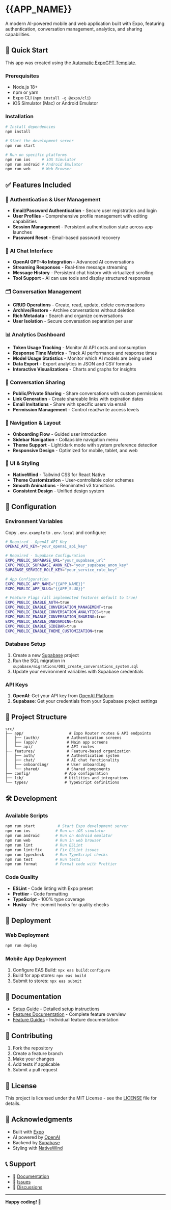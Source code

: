 # {{APP_NAME}}

A modern AI-powered mobile and web application built with Expo, featuring authentication, conversation management, analytics, and sharing capabilities.

## 🚀 Quick Start

This app was created using the [Automatic ExpoGPT Template](https://github.com/yourusername/automatic-expogpt-template).

### Prerequisites

- Node.js 18+
- npm or yarn
- Expo CLI (`npm install -g @expo/cli`)
- iOS Simulator (Mac) or Android Emulator

### Installation

```bash
# Install dependencies
npm install

# Start the development server
npm run start

# Run on specific platforms
npm run ios     # iOS Simulator
npm run android # Android Emulator
npm run web     # Web Browser
```

## ✅ Features Included

### 🔐 Authentication & User Management

- **Email/Password Authentication** - Secure user registration and login
- **User Profiles** - Comprehensive profile management with editing capabilities
- **Session Management** - Persistent authentication state across app launches
- **Password Reset** - Email-based password recovery

### 💬 AI Chat Interface

- **OpenAI GPT-4o Integration** - Advanced AI conversations
- **Streaming Responses** - Real-time message streaming
- **Message History** - Persistent chat history with virtualized scrolling
- **Tool Support** - AI can use tools and display structured responses

### 🗂️ Conversation Management

- **CRUD Operations** - Create, read, update, delete conversations
- **Archive/Restore** - Archive conversations without deletion
- **Rich Metadata** - Search and organize conversations
- **User Isolation** - Secure conversation separation per user

### 📊 Analytics Dashboard

- **Token Usage Tracking** - Monitor AI API costs and consumption
- **Response Time Metrics** - Track AI performance and response times
- **Model Usage Statistics** - Monitor which AI models are being used
- **Data Export** - Export analytics in JSON and CSV formats
- **Interactive Visualizations** - Charts and graphs for insights

### 🔗 Conversation Sharing

- **Public/Private Sharing** - Share conversations with custom permissions
- **Link Generation** - Create shareable links with expiration dates
- **Email Invitations** - Share with specific users via email
- **Permission Management** - Control read/write access levels

### 🧭 Navigation & Layout

- **Onboarding Flow** - Guided user introduction
- **Sidebar Navigation** - Collapsible navigation menu
- **Theme Support** - Light/dark mode with system preference detection
- **Responsive Design** - Optimized for mobile, tablet, and web

### 🎨 UI & Styling

- **NativeWind** - Tailwind CSS for React Native
- **Theme Customization** - User-controllable color schemes
- **Smooth Animations** - Reanimated v3 transitions
- **Consistent Design** - Unified design system

## 🔧 Configuration

### Environment Variables

Copy `.env.example` to `.env.local` and configure:

```bash
# Required - OpenAI API Key
OPENAI_API_KEY="your_openai_api_key"

# Required - Supabase Configuration
EXPO_PUBLIC_SUPABASE_URL="your_supabase_url"
EXPO_PUBLIC_SUPABASE_ANON_KEY="your_supabase_anon_key"
SUPABASE_SERVICE_ROLE_KEY="your_service_role_key"

# App Configuration
EXPO_PUBLIC_APP_NAME="{{APP_NAME}}"
EXPO_PUBLIC_APP_SLUG="{{APP_SLUG}}"

# Feature Flags (all implemented features default to true)
EXPO_PUBLIC_ENABLE_AUTH=true
EXPO_PUBLIC_ENABLE_CONVERSATION_MANAGEMENT=true
EXPO_PUBLIC_ENABLE_CONVERSATION_ANALYTICS=true
EXPO_PUBLIC_ENABLE_CONVERSATION_SHARING=true
EXPO_PUBLIC_ENABLE_ONBOARDING=true
EXPO_PUBLIC_ENABLE_SIDEBAR=true
EXPO_PUBLIC_ENABLE_THEME_CUSTOMIZATION=true
```

### Database Setup

1. Create a new [Supabase](https://supabase.com) project
2. Run the SQL migration in `supabase/migrations/001_create_conversations_system.sql`
3. Update your environment variables with Supabase credentials

### API Keys

1. **OpenAI**: Get your API key from [OpenAI Platform](https://platform.openai.com/api-keys)
2. **Supabase**: Get your credentials from your Supabase project settings

## 📁 Project Structure

```
src/
├── app/                    # Expo Router routes & API endpoints
│   ├── (auth)/            # Authentication screens
│   ├── (app)/             # Main app screens
│   └── api/               # API routes
├── features/              # Feature-based organization
│   ├── auth/              # Authentication system
│   ├── chat/              # AI chat functionality
│   ├── onboarding/        # User onboarding
│   └── shared/            # Shared components
├── config/               # App configuration
├── lib/                  # Utilities and integrations
└── types/                # TypeScript definitions
```

## 🛠️ Development

### Available Scripts

```bash
npm run start          # Start Expo development server
npm run ios           # Run on iOS simulator
npm run android       # Run on Android emulator
npm run web           # Run in web browser
npm run lint          # Run ESLint
npm run lint:fix      # Fix ESLint issues
npm run typecheck     # Run TypeScript checks
npm run test          # Run tests
npm run format        # Format code with Prettier
```

### Code Quality

- **ESLint** - Code linting with Expo preset
- **Prettier** - Code formatting
- **TypeScript** - 100% type coverage
- **Husky** - Pre-commit hooks for quality checks

## 🚀 Deployment

### Web Deployment

```bash
npm run deploy
```

### Mobile App Deployment

1. Configure EAS Build: `npx eas build:configure`
2. Build for app stores: `npx eas build`
3. Submit to stores: `npx eas submit`

## 📖 Documentation

- [Setup Guide](docs/SETUP.md) - Detailed setup instructions
- [Features Documentation](docs/FEATURES.md) - Complete feature overview
- [Feature Guides](docs/features/) - Individual feature documentation

## 🤝 Contributing

1. Fork the repository
2. Create a feature branch
3. Make your changes
4. Add tests if applicable
5. Submit a pull request

## 📄 License

This project is licensed under the MIT License - see the [LICENSE](LICENSE) file for details.

## 🙏 Acknowledgments

- Built with [Expo](https://expo.dev)
- AI powered by [OpenAI](https://openai.com)
- Backend by [Supabase](https://supabase.com)
- Styling with [NativeWind](https://nativewind.dev)

## 📞 Support

- 📖 [Documentation](docs/)
- 🐛 [Issues](https://github.com/yourusername/automatic-expogpt-template/issues)
- 💬 [Discussions](https://github.com/yourusername/automatic-expogpt-template/discussions)

---

**Happy coding! 🚀**
